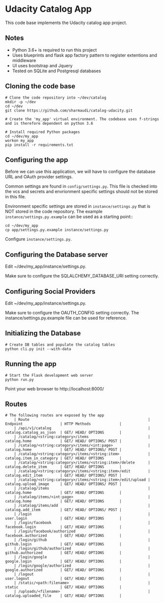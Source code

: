 # Udacity Catalog App

This code base implements the Udacity catalog app project.

## Notes
* Python 3.6+ is required to run this project
* Uses blueprints and flask app factory pattern to register extentions 
and middleware
* UI uses bootstrap and Jquery
* Tested on SQLite and Postgresql databases


## Cloning the code base

    # Clone the code repository into ~/dev/catalog
    mkdir -p ~/dev
    cd ~/dev
    git clone https://github.com/sharmaudi/catalog-udacity.git

    # Create the 'my_app' virtual environment. The codebase uses f-strings and is therefore dependent on python 3.6

    # Install required Python packages
    cd ~/dev/my_app
    workon my_app
    pip install -r requirements.txt
    
    
## Configuring the app

Before we can use this application, we will have to configure the database URL and OAuth provider settings.

Common settings are found in `config/settings.py`. This file is checked into the vcs and secrets and envrionment specific settings should not be stored in this file.

Environment specific settings are stored in `instance/settings.py` that is NOT stored in the code repository.
The example `instance/settings.py.example` can be used as a starting point::

    cd ~/dev/my_app
    cp app/settings.py.example instance/settings.py

Configure `instance/settings.py`.

## Configuring the Database server

Edit ~/dev/my_app/instance/settings.py.

Make sure to configure the SQLALCHEMY_DATABASE_URI setting correctly.

## Configuring Social Providers

Edit ~/dev/my_app/instance/settings.py.

Make sure to configure the OAUTH_CONFIG setting correctly. The instance/settings.py.example file can be used for reference.

## Initializing the Database

    # Create DB tables and populate the catalog tables
    python cli.py init --with-data


## Running the app

    # Start the Flask development web server
    python run.py

Point your web browser to http://localhost:8000/


## Routes
    # The following routes are exposed by the app
        | Route                                                      | Endpoint                 | HTTP Methods             |
        | /api/v1/catalog                                            | catalog.catalog_as_json  | GET/ HEAD/ OPTIONS       |
        | /catalog/<string:category>/items                           | catalog.home             | GET/ HEAD/ OPTIONS/ POST |
        | /catalog/<string:category>/items/<int:page>                | catalog.home             | GET/ HEAD/ OPTIONS/ POST |
        | /catalog/<string:category>/items/<string:item>             | catalog.item_in_category | GET/ HEAD/ OPTIONS       |
        | /catalog/<string:category>/items/<string:item>/delete      | catalog.delete_item      | GET/ HEAD/ OPTIONS       |
        | /catalog/<string:category>/items/<string:item>/edit        | catalog.edit_item        | GET/ HEAD/ OPTIONS/ POST |
        | /catalog/<string:category>/items/<string:item>/edit/upload | catalog.upload_image     | GET/ HEAD/ OPTIONS/ POST |
        | /catalog/items                                             | catalog.home             | GET/ HEAD/ OPTIONS       |
        | /catalog/items/<int:page>                                  | catalog.home             | GET/ HEAD/ OPTIONS       |
        | /catalog/items/add                                         | catalog.add_item         | GET/ HEAD/ OPTIONS/ POST |
        | /login                                                     | user.login               | GET/ HEAD/ OPTIONS       |
        | /login/facebook                                            | facebook.login           | GET/ HEAD/ OPTIONS       |
        | /login/facebook/authorized                                 | facebook.authorized      | GET/ HEAD/ OPTIONS       |
        | /login/github                                              | github.login             | GET/ HEAD/ OPTIONS       |
        | /login/github/authorized                                   | github.authorized        | GET/ HEAD/ OPTIONS       |
        | /login/google                                              | google.login             | GET/ HEAD/ OPTIONS       |
        | /login/google/authorized                                   | google.authorized        | GET/ HEAD/ OPTIONS       |
        | /logout                                                    | user.logout              | GET/ HEAD/ OPTIONS       |
        | /static/<path:filename>                                    | static                   | GET/ HEAD/ OPTIONS       |
        | /uploads/<filename>                                        | catalog.uploaded_file    | GET/ HEAD/ OPTIONS       | 
